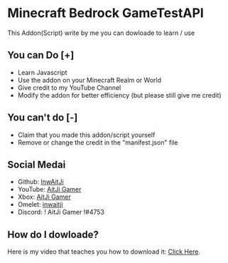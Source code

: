 # Minecraft Bedrock GameTestAPI
This Addon(Script) write by me you can dowloade to learn / use

## You can Do [+]
- Learn Javascript
- Use the addon on your Minecraft Realm or World
- Give credit to my YouTube Channel
- Modify the addon for better efficiency (but please still give me credit)

## You can't do [-]
- Claim that you made this addon/script yourself
- Remove or change the credit in the "manifest.json" file

## Social Medai
- Github: [lnwAitJi](https://github.com/lnwAitJi)
- YouTube: [AitJi Gamer](https://www.youtube.com/@InwAitJi)
- Xbox: [AitJi Gamer](https://youtu.be/xvFZjo5PgG0)
- Omelet: [inwaitji](https://omlet.gg/profile/inw_aitji)
- Discord: ! AitJi Gamer !#4753

## How do I dowloade?
Here is my video that teaches you how to download it: [Click Here](https://youtu.be/sgFoySz1c08).
